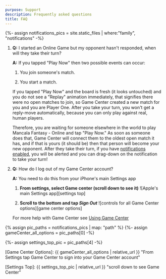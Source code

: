 ```yaml
---
purpose: Support
description: Frequently asked questions
title: FAQ
---
```

{%- assign notifications_pics = site.static_files | where:"family", "notifications" -%}

1. **Q:** I started an Online Game but my opponent hasn't responded, when will they take their turn?

    **A:** If you tapped "Play Now" then two possible events can occur:

    1. You join someone's match.

    2. You start a match.

    If you tapped "Play Now" and the board is fresh (it looks untouched) and you do not see a "Replay" animation immediately, that signifies there were no open matches to join, so Game Center created a new match for you and you are Player One. After you take your turn, you won't get a reply-move automatically, because you can only play against real, human players.

   Therefore, you are waiting for someone elsewhere in the world to play Mancala Fantasy - Online and tap "Play Now." As soon as someone does that, Game Center will connect them to the oldest open match it has, and if that is yours (it should be) then that person will become your new opponent.  After they take their turn, if you have [notifications enabled](troubleshooting.html#activating-notifications), you will be alerted and you can drag-down on the notification to take your turn!

1. **Q:** How do I log out of my Game Center account?

   **A:** You need to do this from your iPhone's main Settings app

   1. **From settings, select Game center (scroll down to see it)**
   ![Apple's main Settings app][settings top]

   2. __Scroll to the bottom and tap *Sign Out*__
   ![controls for all Game Center options][game center options]

   For more help with Game Center see [Using Game Center](using-Game-Center.html)

{% assign pic_paths = notifications_pics | map: "path" %}
{%- assign gameCenter_all_options = pic_paths[0] -%}
<!-- {%- assign mancala_all_options_pic = pic_paths[1] -%}
{%- assign settings_mancala_pic = pic_paths[2] -%}
{%- assign settings_scroll_down_pic = pic_paths[3] -%} -->
{%- assign settings_top_pic = pic_paths[4] -%}

[Game Center Options]: {{ gameCenter_all_options | relative_url }} "From Settings tap Game Center to sign into your Game Center account"
<!-- [Mancala Notifications]: {{ mancala_all_options_pic | relative_url }} "Then tap Notifications to see all options"
[Settings Mancala]: {{ settings_mancala_pic | relative_url }} "Tap Mancala Fantasy Online"
[Settings Scroll down]: {{ settings_scroll_down_pic | relative_url }} "Scroll down to see your apps" -->
[Settings Top]: {{ settings_top_pic | relative_url }} "scroll down to see Game Center"
